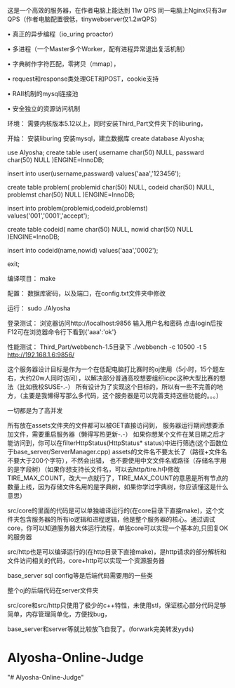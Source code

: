 这是一个高效的服务器，在作者电脑上能达到 11w QPS 同一电脑上Nginx只有3w QPS（作者电脑配置很低，tinywebserver仅1.2wQPS）

• 真正的异步编程（io_uring proactor）

• 多进程（一个Master多个Worker，配有进程异常退出复活机制）

• 字典树作字符匹配，零拷贝（mmap），

• request和response类处理GET和POST，cookie支持

• RAII机制的mysql连接池

• 安全独立的资源访问机制


环境：
需要内核版本5.12以上，同时安装Third_Part文件夹下的liburing，

开始：
安装liburing
安装mysql，建立数据库
create database Alyosha;

use Alyosha;
create table user(
username char(50) NULL,
passward char(50) NULL
)ENGINE=InnoDB;

insert into user(username,passward) values('aaa','123456');

create table problem(
    problemid char(50) NULL,
    codeid char(50) NULL,
    problemst char(50) NULL
)ENGINE=InnoDB;

insert into problem(problemid,codeid,problemst) values('001','0001','accept');

create table codeid(
    name char(50) NULL,
    nowid char(50) NULL
)ENGINE=InnoDB;

insert into codeid(name,nowid) values('aaa','0002');

exit;

编译项目：
make

配置：
数据库密码，以及端口，在config.txt文件夹中修改

运行：
sudo ./Alyosha

登录测试：
浏览器访问http://localhost:9856
输入用户名和密码
点击login后按F12可在浏览器命令行下看到{'aaa':'ok'}

性能测试：
Third_Part/webbench-1.5目录下
./webbench -c 10500 -t 5 http://192.168.1.6:9856/


这个服务器设计目标是作为一个在低配电脑打比赛时的oj使用（5小时，15个题左右，大约20w人同时访问），以解决部分普通高校想要组织icpc这种大型比赛的想法（比如我校SUSE-.-）
所有设计为了实现这个目标的，所以有一些不完善的地方，（主要是我懒得写那么多代码，这个服务器是可以完善支持这些功能的。。。）

一切都是为了高并发

所有放在assets文件夹的文件都可以被GET直接访问到，
服务器运行期间想要添加文件，需要重启服务器（懒得写热更新-.-）
如果你想某个文件在某日期之后才能访问到，你可以在filterHttpStatus(HttpStatus* status)中进行筛选(这个函数位于base_server/ServerManager.cpp)
assets的文件名不要太长了（路径+文件名不要大于200个字符），不然会出错，
也不要使用中文文件名或路径（存储名字用的是字段树）（如果你想支持长文件名，可以去http/tire.h中修改TIRE_MAX_COUNT，改大一点就行了，TIRE_MAX_COUNT的意思是所有节点的数量上线，因为存储文件名用的是字典树，如果你学过字典树，你应该懂这是什么意思）

src/core的里面的代码是可以单独编译运行的(在core目录下直接make)，这个文件夹包含服务器的所有io逻辑和进程逻辑，他是整个服务器的核心。通过调试core，你可以知道服务器大体运行流程，单独core可以实现一个基本的,只回复OK的服务器

src/http也是可以编译运行的(在http目录下直接make)，是http请求的部分解析和文件访问相关的代码，core+http可以实现一个资源服务器

base_server sql config等是后端代码需要用的一些类

整个oj的后端代码在server文件夹

src/core和src/http只使用了极少的c++特性，未使用stl，保证核心部分代码足够简单，内存管理简单化，方便找bug，

base_server和server等就比较放飞自我了。(forwark完美转发yyds)

# Alyosha-Online-Judge
"# Alyosha-Online-Judge" 
